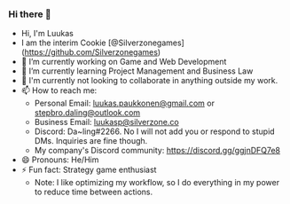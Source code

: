 ### Hi there 👋
- Hi, I'm Luukas
- I am the interim Cookie [@Silverzonegames] (https://github.com/Silverzonegames)
- 🔭 I’m currently working on Game and Web Development
- 🌱 I’m currently learning Project Management and Business Law
- 👯 I'm currently not looking to collaborate in anything outside my work.
- 📫 How to reach me: 
  - Personal Email: luukas.paukkonen@gmail.com or stepbro.daling@outlook.com
  - Business Email: luukasp@silverzone.co
  - Discord: Da~ling#2266. No I will not add you or respond to stupid DMs. Inquiries are fine though.
  - My company's Discord community: https://discord.gg/ggjnDFQ7e8
- 😄 Pronouns: He/Him
- ⚡ Fun fact: Strategy game enthusiast
  - Note: I like optimizing my workflow, so I do everything in my power to reduce time between actions.

